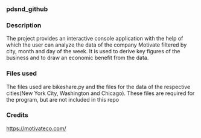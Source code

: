 ### pdsnd_github

### Description
The project provides an interactive console application with the help of which the user can analyze the data of the company Motivate filtered by city, month and day of the week. It is used to derive key figures of the business and to draw an economic benefit from the data.

### Files used
The files used are bikeshare.py and the files for the data of the respective cities(New York City, Washington and Chicago). These files are required for the program, but are not included in this repo

### Credits
https://motivateco.com/